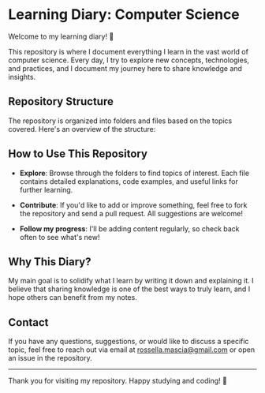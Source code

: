 # Learning Diary: Computer Science

Welcome to my learning diary! 🌟

This repository is where I document everything I learn in the vast world of computer science. Every day, I try to explore new concepts, technologies, and practices, and I document my journey here to share knowledge and insights.

## Repository Structure

The repository is organized into folders and files based on the topics covered. Here's an overview of the structure:

## How to Use This Repository

- **Explore**: Browse through the folders to find topics of interest. Each file contains detailed explanations, code examples, and useful links for further learning.

- **Contribute**: If you'd like to add or improve something, feel free to fork the repository and send a pull request. All suggestions are welcome!

- **Follow my progress**: I'll be adding content regularly, so check back often to see what's new!

## Why This Diary?

My main goal is to solidify what I learn by writing it down and explaining it. I believe that sharing knowledge is one of the best ways to truly learn, and I hope others can benefit from my notes.

## Contact

If you have any questions, suggestions, or would like to discuss a specific topic, feel free to reach out via email at [rossella.mascia@gmail.com](mailto:rossella.mascia@gmail.com) or open an issue in the repository.

---

Thank you for visiting my repository. Happy studying and coding! 🚀
